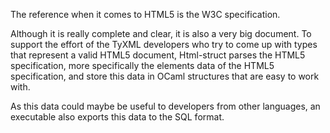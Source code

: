The reference when it comes to HTML5 is the W3C specification.

Although it is really complete and clear, it is also a very big document. To
support the effort of the TyXML developers who try to come up with types that
represent a valid HTML5 document, Html-struct parses the HTML5 specification,
more specifically the elements data of the HTML5 specification, and store this
data in OCaml structures that are easy to work with.

As this data could maybe be useful to developers from other languages, an
executable also exports this data to the SQL format.
